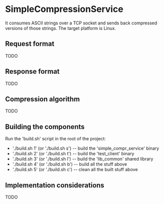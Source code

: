 # SimpleCompressionService
It consumes ASCII strings over a TCP socket and sends back compressed versions of
those strings. The target platform is Linux. 

## Request format
TODO

## Response format
TODO

## Compression algorithm
TODO

## Building the components
Run the 'build.sh' script in the root of the project:

* './build.sh 1' (or './build.sh s') -- build the 'simple_compr_service' binary
* './build.sh 2' (or './build.sh t') -- build the 'test_client' binary
* './build.sh 3' (or './build.sh l') -- build the 'lib_common' shared library
* './build.sh 4' (or './build.sh b') -- build all the stuff above
* './build.sh 5' (or './build.sh c') -- clean all the built stuff above

## Implementation considerations
TODO
